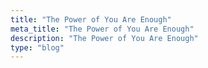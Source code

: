 ```yaml
---
title: "The Power of You Are Enough"
meta_title: "The Power of You Are Enough"
description: "The Power of You Are Enough"
type: "blog"
---
```

